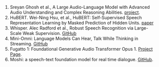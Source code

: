 1. Sreyan Ghosh et al., A Large Audio-Language Model with Advanced Audio Understanding and Complex Reasoning Abilities. [project](https://sreyan88.github.io/gamaaudio/).
2. HuBERT. Wei-Ning Hsu, et al., HuBERT: Self-Supervised Speech Representation Learning by Masked Prediction of Hidden Units. [paper](https://arxiv.org/abs/2106.07447)
3. Whisper. Alec Radford et al., Robust Speech Recognition via Large-Scale Weak Supervision. [GitHub](https://arxiv.org/abs/2212.04356)
4. Mini-Omni: Language Models Can Hear, Talk While Thinking in Streaming. [GitHub](https://github.com/gpt-omni/mini-omni)
5. Fugatto 1: Foundational Generative Audio Transformer Opus 1. [Project Page](https://fugatto.github.io/).
6. Moshi: a speech-text foundation model for real time dialogue. [GitHub](https://github.com/kyutai-labs/moshi).
